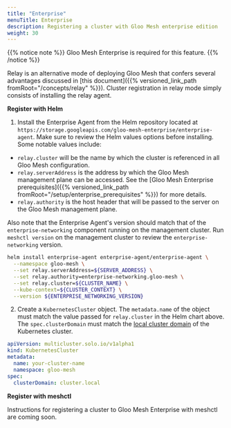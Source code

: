 ```yaml
---
title: "Enterprise"
menuTitle: Enterprise
description: Registering a cluster with Gloo Mesh enterprise edition
weight: 30
---
```


{{% notice note %}} Gloo Mesh Enterprise is required for this feature. {{% /notice %}}

Relay is an alternative mode of deploying Gloo Mesh that confers several advantages discussed in [this document]({{% versioned_link_path fromRoot="/concepts/relay" %}}).
Cluster registration in relay mode simply consists of installing the relay agent.

**Register with Helm**

1. Install the Enterprise Agent from the Helm repository located at `https://storage.googleapis.com/gloo-mesh-enterprise/enterprise-agent`.
Make sure to review the Helm values options before installing. Some notable values include:

* `relay.cluster` will be the name by which the cluster is referenced in all Gloo Mesh configuration.
* `relay.serverAddress` is the address by which the Gloo Mesh management plane can be accessed. See the [Gloo Mesh Enterprise prerequisites]({{% versioned_link_path fromRoot="/setup/enterprise_prerequisites" %}}) for more details.
* `relay.authority` is the host header that will be passed to the server on the Gloo Mesh management plane.

Also note that the Enterprise Agent's version should match that of the `enterprise-networking` component running on the
management cluster. Run `meshctl version` on the management cluster to review the `enterprise-networking` version.

```bash
helm install enterprise-agent enterprise-agent/enterprise-agent \
  --namespace gloo-mesh \
  --set relay.serverAddress=${SERVER_ADDRESS} \
  --set relay.authority=enterprise-networking.gloo-mesh \
  --set relay.cluster=${CLUSTER_NAME} \
  --kube-context=${CLUSTER_CONTEXT} \
  --version ${ENTERPRISE_NETWORKING_VERSION}
```

2. Create a `KubernetesCluster` object. The `metadata.name` of the object must
match the value passed for `relay.cluster` in the Helm chart above. The `spec.clusterDomain` must 
match the [local cluster domain](https://kubernetes.io/docs/tasks/administer-cluster/dns-custom-nameservers/) of the Kubernetes cluster.

```yaml
apiVersion: multicluster.solo.io/v1alpha1
kind: KubernetesCluster
metadata:
  name: your-cluster-name
  namespace: gloo-mesh
spec:
  clusterDomain: cluster.local
```


**Register with meshctl**

Instructions for registering a cluster to Gloo Mesh Enterprise with meshctl are coming soon.
